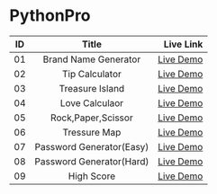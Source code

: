 # PythonPro


| ID            | Title         | Live Link  |
| ------------- |:-------------:| -----:|
| 01    | Brand Name Generator | [Live Demo](https://github.com/Subha822-hub/PythonPro/blob/main/Section_01/Day_01.py) |
| 02    | Tip Calculator    | [Live Demo](https://github.com/Subha822-hub/PythonPro/blob/main/Section_02/Day_02.py) |
| 03    | Treasure Island | [Live Demo](https://github.com/Subha822-hub/PythonPro/blob/main/Section_03/Day_01.py) |
| 04    | Love Calculaor    | [Live Demo](https://github.com/Subha822-hub/PythonPro/blob/main/Section_03/Love_Calculator.py) |
| 05    | Rock,Paper,Scissor | [Live Demo](https://github.com/Subha822-hub/PythonPro/blob/main/Section_04/Day_04.py) |
| 06    | Tressure Map   | [Live Demo](https://github.com/Subha822-hub/PythonPro/blob/main/Section_04/Treasure_Map.py) |
| 07    | Password Generator(Easy)  | [Live Demo](https://github.com/Subha822-hub/PythonPro/blob/main/Section_05/Day_01(Easy).py) |
| 08    | Password Generator(Hard)   | [Live Demo](https://github.com/Subha822-hub/PythonPro/blob/main/Section_05/Day_01(Hard).py) |
| 09    | High Score   | [Live Demo](https://github.com/Subha822-hub/PythonPro/blob/main/Section_05/Highest_Score.py) |


